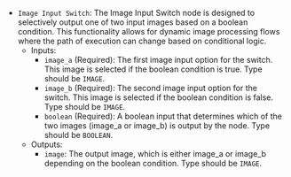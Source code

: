 - `Image Input Switch`: The Image Input Switch node is designed to selectively output one of two input images based on a boolean condition. This functionality allows for dynamic image processing flows where the path of execution can change based on conditional logic.
    - Inputs:
        - `image_a` (Required): The first image input option for the switch. This image is selected if the boolean condition is true. Type should be `IMAGE`.
        - `image_b` (Required): The second image input option for the switch. This image is selected if the boolean condition is false. Type should be `IMAGE`.
        - `boolean` (Required): A boolean input that determines which of the two images (image_a or image_b) is output by the node. Type should be `BOOLEAN`.
    - Outputs:
        - `image`: The output image, which is either image_a or image_b depending on the boolean condition. Type should be `IMAGE`.
